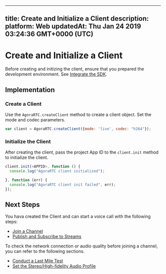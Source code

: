 
---
title: Create and Initialize a Client
description: 
platform: Web
updatedAt: Thu Jan 24 2019 03:24:36 GMT+0000 (UTC)
---
# Create and Initialize a Client
Before creating and initizing the client, ensure that you prepared the development environment. See [Integrate the SDK](../../en/Video/web_prepare.md).

## Implementation

### Create a Client
Use the `AgoraRTC.createClient` method to create a client object. Set the mode and codec parameters. 

```javascript
var client = AgoraRTC.createClient({mode: 'live', codec: "h264"});
```

### Initialize the Client
After creating the client, pass the project App ID to the `client.init` method to initialize the client.

```javascript
client.init(<APPID>, function () {
  console.log("AgoraRTC client initialized");

}, function (err) {
  console.log("AgoraRTC client init failed", err);
});
```

## Next Steps
You hava created the Client and can start a voice call with the following steps:
- [Join a Channel](../../en/Video/join_video_web.md)
- [Publish and Subscribe to Streams](../../en/Video/publish_web.md)

To check the network connection or audio quality before joining a channel, you can refer to the following sections.
- [Conduct a Last Mile Test](../../en/Video/lastmile_web.md)
- [Set the Stereo/High-fidelity Audio Profile](../../en/Video/audio_profile_web.md)
